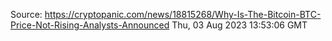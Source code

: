 Source: https://cryptopanic.com/news/18815268/Why-Is-The-Bitcoin-BTC-Price-Not-Rising-Analysts-Announced
Thu, 03 Aug 2023 13:53:06 GMT
